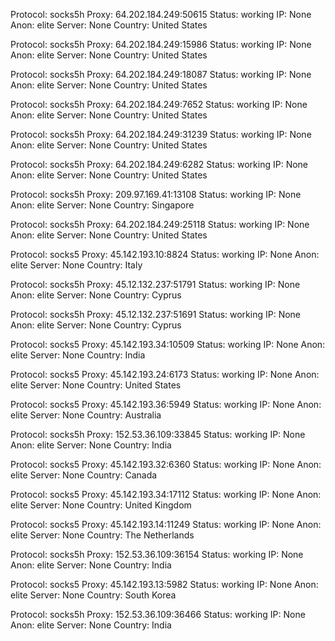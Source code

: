 Protocol: socks5h
Proxy: 64.202.184.249:50615
Status: working
IP: None
Anon: elite
Server: None
Country: United States

Protocol: socks5h
Proxy: 64.202.184.249:15986
Status: working
IP: None
Anon: elite
Server: None
Country: United States

Protocol: socks5h
Proxy: 64.202.184.249:18087
Status: working
IP: None
Anon: elite
Server: None
Country: United States

Protocol: socks5h
Proxy: 64.202.184.249:7652
Status: working
IP: None
Anon: elite
Server: None
Country: United States

Protocol: socks5h
Proxy: 64.202.184.249:31239
Status: working
IP: None
Anon: elite
Server: None
Country: United States

Protocol: socks5h
Proxy: 64.202.184.249:6282
Status: working
IP: None
Anon: elite
Server: None
Country: United States

Protocol: socks5h
Proxy: 209.97.169.41:13108
Status: working
IP: None
Anon: elite
Server: None
Country: Singapore

Protocol: socks5h
Proxy: 64.202.184.249:25118
Status: working
IP: None
Anon: elite
Server: None
Country: United States

Protocol: socks5
Proxy: 45.142.193.10:8824
Status: working
IP: None
Anon: elite
Server: None
Country: Italy

Protocol: socks5h
Proxy: 45.12.132.237:51791
Status: working
IP: None
Anon: elite
Server: None
Country: Cyprus

Protocol: socks5h
Proxy: 45.12.132.237:51691
Status: working
IP: None
Anon: elite
Server: None
Country: Cyprus

Protocol: socks5
Proxy: 45.142.193.34:10509
Status: working
IP: None
Anon: elite
Server: None
Country: India

Protocol: socks5
Proxy: 45.142.193.24:6173
Status: working
IP: None
Anon: elite
Server: None
Country: United States

Protocol: socks5
Proxy: 45.142.193.36:5949
Status: working
IP: None
Anon: elite
Server: None
Country: Australia

Protocol: socks5h
Proxy: 152.53.36.109:33845
Status: working
IP: None
Anon: elite
Server: None
Country: India

Protocol: socks5
Proxy: 45.142.193.32:6360
Status: working
IP: None
Anon: elite
Server: None
Country: Canada

Protocol: socks5
Proxy: 45.142.193.34:17112
Status: working
IP: None
Anon: elite
Server: None
Country: United Kingdom

Protocol: socks5
Proxy: 45.142.193.14:11249
Status: working
IP: None
Anon: elite
Server: None
Country: The Netherlands

Protocol: socks5h
Proxy: 152.53.36.109:36154
Status: working
IP: None
Anon: elite
Server: None
Country: India

Protocol: socks5
Proxy: 45.142.193.13:5982
Status: working
IP: None
Anon: elite
Server: None
Country: South Korea

Protocol: socks5h
Proxy: 152.53.36.109:36466
Status: working
IP: None
Anon: elite
Server: None
Country: India

